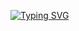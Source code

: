 [![Typing SVG](https://readme-typing-svg.demolab.com?font=Fira+Code&duration=4000&pause=1000&color=16B2F7&center=true&vCenter=true&width=435&lines=Hi.+I'm+Royce+Kaagbay;17+years+old;Beginner)](https://git.io/typing-svg)
